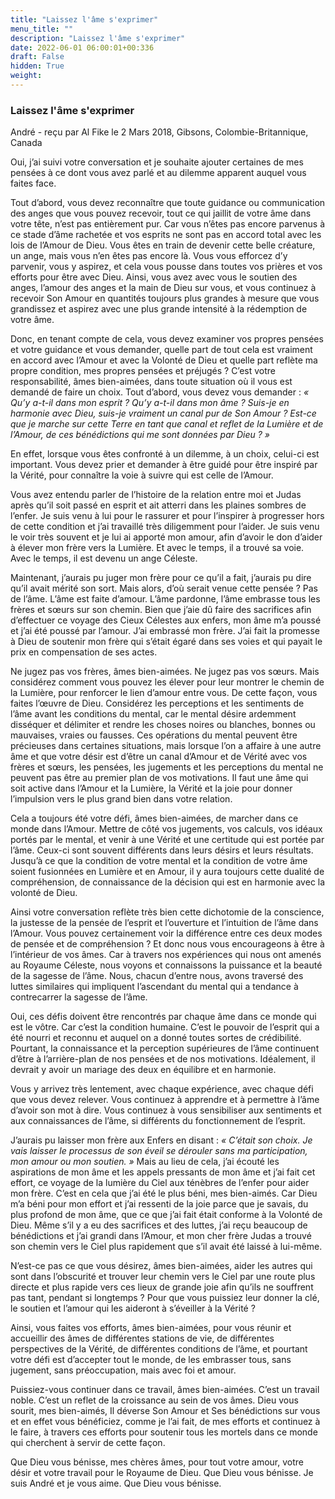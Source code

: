 ```yaml
---
title: "Laissez l'âme s'exprimer"
menu_title: ""
description: "Laissez l'âme s'exprimer"
date: 2022-06-01 06:00:01+00:336
draft: False
hidden: True
weight:
---
```

### Laissez l'âme s'exprimer

André - reçu par Al Fike le 2 Mars 2018, Gibsons, Colombie-Britannique, Canada

Oui, j’ai suivi votre conversation et je souhaite ajouter certaines de mes pensées à ce dont vous avez parlé et au dilemme apparent auquel vous faites face.

Tout d’abord, vous devez reconnaître que toute guidance ou communication des anges que vous pouvez recevoir, tout ce qui jaillit de votre âme dans votre tête, n’est pas entièrement pur. Car vous n’êtes pas encore parvenus à ce stade d’âme rachetée et vos esprits ne sont pas en accord total avec les lois de l’Amour de Dieu. Vous êtes en train de devenir cette belle créature, un ange, mais vous n’en êtes pas encore là. Vous vous efforcez d’y parvenir, vous y aspirez, et cela vous pousse dans toutes vos prières et vos efforts pour être avec Dieu. Ainsi, vous avez avec vous le soutien des anges, l’amour des anges et la main de Dieu sur vous, et vous continuez à recevoir Son Amour en quantités toujours plus grandes à mesure que vous grandissez et aspirez avec une plus grande intensité à la rédemption de votre âme.

Donc, en tenant compte de cela, vous devez examiner vos propres pensées et votre guidance et vous demander, quelle part de tout cela est vraiment en accord avec l’Amour et avec la Volonté de Dieu et quelle part reflète ma propre condition, mes propres pensées et préjugés ? C’est votre responsabilité, âmes bien-aimées, dans toute situation où il vous est demandé de faire un choix. Tout d’abord, vous devez vous demander : *« Qu’y a-t-il dans mon esprit ? Qu’y a-t-il dans mon âme ? Suis-je en harmonie avec Dieu, suis-je vraiment un canal pur de Son Amour ? Est-ce que je marche sur cette Terre en tant que canal et reflet de la Lumière et de l’Amour, de ces bénédictions qui me sont données par Dieu ? »*

En effet, lorsque vous êtes confronté à un dilemme, à un choix, celui-ci est important. Vous devez prier et demander à être guidé pour être inspiré par la Vérité, pour connaître la voie à suivre qui est celle de l’Amour.

Vous avez entendu parler de l’histoire de la relation entre moi et Judas après qu’il soit passé en esprit et ait atterri dans les plaines sombres de l’enfer. Je suis venu à lui pour le rassurer et pour l’inspirer à progresser hors de cette condition et j’ai travaillé très diligemment pour l’aider. Je suis venu le voir très souvent et je lui ai apporté mon amour, afin d’avoir le don d’aider à élever mon frère vers la Lumière. Et avec le temps, il a trouvé sa voie. Avec le temps, il est devenu un ange Céleste.

Maintenant, j’aurais pu juger mon frère pour ce qu’il a fait, j’aurais pu dire qu’il avait mérité son sort. Mais alors, d’où serait venue cette pensée ? Pas de l’âme. L’âme est faite d’amour. L’âme pardonne, l’âme embrasse tous les frères et sœurs sur son chemin. Bien que j’aie dû faire des sacrifices afin d’effectuer ce voyage des Cieux Célestes aux enfers, mon âme m’a poussé et j’ai été poussé par l’amour. J’ai embrassé mon frère. J’ai fait la promesse à Dieu de soutenir mon frère qui s’était égaré dans ses voies et qui payait le prix en compensation de ses actes.

Ne jugez pas vos frères, âmes bien-aimées. Ne jugez pas vos sœurs. Mais considérez comment vous pouvez les élever pour leur montrer le chemin de la Lumière, pour renforcer le lien d’amour entre vous. De cette façon, vous faites l’œuvre de Dieu. Considérez les perceptions et les sentiments de l’âme avant les conditions du mental, car le mental désire ardemment disséquer et délimiter et rendre les choses noires ou blanches, bonnes ou mauvaises, vraies ou fausses. Ces opérations du mental peuvent être précieuses dans certaines situations, mais lorsque l’on a affaire à une autre âme et que votre désir est d’être un canal d’Amour et de Vérité avec vos frères et sœurs, les pensées, les jugements et les perceptions du mental ne peuvent pas être au premier plan de vos motivations. Il faut une âme qui soit active dans l’Amour et la Lumière, la Vérité et la joie pour donner l’impulsion vers le plus grand bien dans votre relation.

Cela a toujours été votre défi, âmes bien-aimées, de marcher dans ce monde dans l’Amour. Mettre de côté vos jugements, vos calculs, vos idéaux portés par le mental, et venir à une Vérité et une certitude qui est portée par l’âme. Ceux-ci sont souvent différents dans leurs désirs et leurs résultats. Jusqu’à ce que la condition de votre mental et la condition de votre âme soient fusionnées en Lumière et en Amour, il y aura toujours cette dualité de compréhension, de connaissance de la décision qui est en harmonie avec la volonté de Dieu.

Ainsi votre conversation reflète très bien cette dichotomie de la conscience, la justesse de la pensée de l’esprit et l’ouverture et l’intuition de l’âme dans l’Amour. Vous pouvez certainement voir la différence entre ces deux modes de pensée et de compréhension ? Et donc nous vous encourageons à être à l’intérieur de vos âmes. Car à travers nos expériences qui nous ont amenés au Royaume Céleste, nous voyons et connaissons la puissance et la beauté de la sagesse de l’âme. Nous, chacun d’entre nous, avons traversé des luttes similaires qui impliquent l’ascendant du mental qui a tendance à contrecarrer la sagesse de l’âme.

Oui, ces défis doivent être rencontrés par chaque âme dans ce monde qui est le vôtre. Car c’est la condition humaine. C’est le pouvoir de l’esprit qui a été nourri et reconnu et auquel on a donné toutes sortes de crédibilité. Pourtant, la connaissance et la perception supérieures de l’âme continuent d’être à l’arrière-plan de nos pensées et de nos motivations. Idéalement, il devrait y avoir un mariage des deux en équilibre et en harmonie.

Vous y arrivez très lentement, avec chaque expérience, avec chaque défi que vous devez relever. Vous continuez à apprendre et à permettre à l’âme d’avoir son mot à dire. Vous continuez à vous sensibiliser aux sentiments et aux connaissances de l’âme, si différents du fonctionnement de l’esprit.

J’aurais pu laisser mon frère aux Enfers en disant : *« C’était son choix. Je vais laisser le processus de son éveil se dérouler sans ma participation, mon amour ou mon soutien. »*  Mais au lieu de cela, j’ai écouté les aspirations de mon âme et les appels pressants de mon âme et j’ai fait cet effort, ce voyage de la lumière du Ciel aux ténèbres de l’enfer pour aider mon frère. C’est en cela que j’ai été le plus béni, mes bien-aimés. Car Dieu m’a béni pour mon effort et j’ai ressenti de la joie parce que je savais, du plus profond de mon âme, que ce que j’ai fait était conforme à la Volonté de Dieu. Même s’il y a eu des sacrifices et des luttes, j’ai reçu beaucoup de bénédictions et j’ai grandi dans l’Amour, et mon cher frère Judas a trouvé son chemin vers le Ciel plus rapidement que s’il avait été laissé à lui-même.

N’est-ce pas ce que vous désirez, âmes bien-aimées, aider les autres qui sont dans l’obscurité et trouver leur chemin vers le Ciel par une route plus directe et plus rapide vers ces lieux de grande joie afin qu’ils ne souffrent pas tant, pendant si longtemps ? Pour que vous puissiez leur donner la clé, le soutien et l’amour qui les aideront à s’éveiller à la Vérité ?

Ainsi, vous faites vos efforts, âmes bien-aimées, pour vous réunir et accueillir des âmes de différentes stations de vie, de différentes perspectives de la Vérité, de différentes conditions de l’âme, et pourtant votre défi est d’accepter tout le monde, de les embrasser tous, sans jugement, sans préoccupation, mais avec foi et amour.

Puissiez-vous continuer dans ce travail, âmes bien-aimées. C’est un travail noble. C’est un reflet de la croissance au sein de vos âmes. Dieu vous sourit, mes bien-aimés, Il déverse Son Amour et Ses bénédictions sur vous et en effet vous bénéficiez, comme je l’ai fait, de mes efforts et continuez à le faire, à travers ces efforts pour soutenir tous les mortels dans ce monde qui cherchent à servir de cette façon.

Que Dieu vous bénisse, mes chères âmes, pour tout votre amour, votre désir et votre travail pour le Royaume de Dieu. Que Dieu vous bénisse. Je suis André et je vous aime. Que Dieu vous bénisse.

